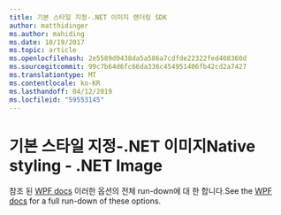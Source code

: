 ```yaml
---
title: 기본 스타일 지정-.NET 이미지 렌더링 SDK
author: matthidinger
ms.author: mahiding
ms.date: 10/19/2017
ms.topic: article
ms.openlocfilehash: 2e5589d9438da5a586a7cdfde22322fed408360d
ms.sourcegitcommit: 99c7b64d6fc66da336c454951406fb42cd2a7427
ms.translationtype: MT
ms.contentlocale: ko-KR
ms.lasthandoff: 04/12/2019
ms.locfileid: "59553145"
---
```

# <a name="native-styling---net-image"></a><span data-ttu-id="d42c7-102">기본 스타일 지정-.NET 이미지</span><span class="sxs-lookup"><span data-stu-id="d42c7-102">Native styling - .NET Image</span></span>

<span data-ttu-id="d42c7-103">참조 된 [WPF docs](../net-wpf/getting-started.md) 이러한 옵션의 전체 run-down에 대 한 합니다.</span><span class="sxs-lookup"><span data-stu-id="d42c7-103">See the [WPF docs](../net-wpf/getting-started.md) for a full run-down of these options.</span></span>